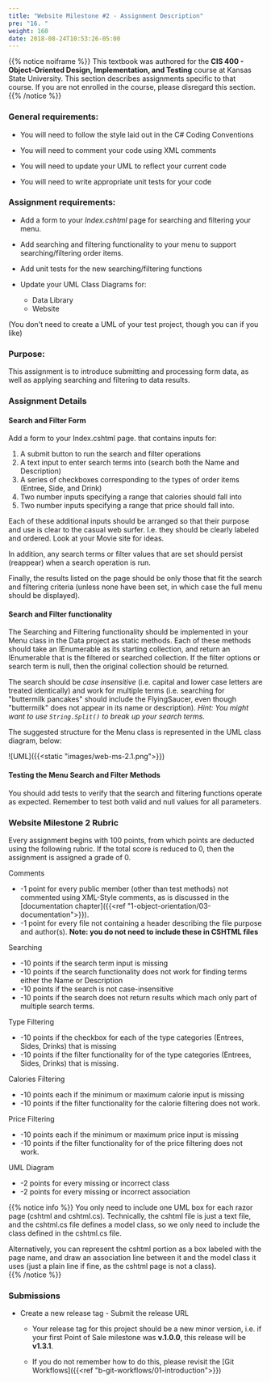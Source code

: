 ```yaml
---
title: "Website Milestone #2 - Assignment Description"
pre: "16. "
weight: 160
date: 2018-08-24T10:53:26-05:00
---
```


{{% notice noiframe %}}
This textbook was authored for the **CIS 400 - Object-Oriented Design, Implementation, and Testing** course at Kansas State University.  This section describes assignments specific to that course.  If you are not enrolled in the course, please disregard this section.
{{% /notice %}}


### General requirements:

* You will need to follow the style laid out in the C# Coding Conventions

* You will need to comment your code using XML comments

* You will need to update your UML to reflect your current code

* You will need to write appropriate unit tests for your code

### Assignment requirements:

* Add a form to your _Index.cshtml_ page for searching and filtering your menu.

* Add searching and filtering functionality to your menu to support searching/filtering order items.

* Add unit tests for the new searching/filtering functions

* Update your UML Class Diagrams for:
  * Data Library
  * Website

(You don't need to create a UML of your test project, though you can if you like)

### Purpose:

This assignment is to introduce submitting and processing form data, as well as applying searching and filtering to data results.

### Assignment Details

#### Search and Filter Form
Add a form to your Index.cshtml page. that contains inputs for:

1. A submit button to run the search and filter operations
2. A text input to enter search terms into (search both the Name and Description)
3. A series of checkboxes corresponding to the types of order items (Entree, Side, and Drink)
4. Two number inputs specifying a range that calories should fall into
5. Two number inputs specifying a range that price should fall into.

Each of these additional inputs should be arranged so that their purpose and use is clear to the casual web surfer. I.e. they should be clearly labeled and ordered. Look at your Movie site for ideas.

In addition, any search terms or filter values that are set should persist (reappear) when a search operation is run.

Finally, the results listed on the page should be only those that fit the search and filtering criteria (unless none have been set, in which case the full menu should be displayed).

#### Search and Filter functionality
The Searching and Filtering functionality should be implemented in your Menu class in the Data project as static methods. Each of these methods should take an IEnumerable<IOrderItem> as its starting collection, and return an IEnumerable<IOrderItem> that is the filtered or searched collection. If the filter options or search term is null, then the original collection should be returned.

The search should be _case insensitive_ (i.e. capital and lower case letters are treated identically) and work for multiple terms (i.e. searching for "buttermilk pancakes" should include the FlyingSaucer, even though "buttermilk" does not appear in its name or description).  _Hint: You might want to use `String.Split()` to break up your search terms._

The suggested structure for the Menu class is represented in the UML class diagram, below:

![UML]({{<static "images/web-ms-2.1.png">}})

#### Testing the Menu Search and Filter Methods
You should add tests to verify that the search and filtering functions operate as expected. Remember to test both valid and null values for all parameters.

### Website Milestone 2 Rubric

Every assignment begins with 100 points, from which points are deducted using the following rubric.  If the total score is reduced to 0, then the assignment is assigned a grade of 0.

Comments
* -1 point for every public member (other than test methods) not commented using XML-Style comments, as is discussed in the [documentation chapter]({{<ref "1-object-orientation/03-documentation">}}).
* -1 point for every file not containing a header describing the file purpose and author(s). **Note: you do not need to include these in CSHTML files**

Searching
* -10 points if the search term input is missing
* -10 points if the search functionality does not work for finding terms either the Name or Description
* -10 points if the search is not case-insensitive
* -10 points if the search does not return results which mach only part of multiple search terms.

Type Filtering
* -10 points if the checkbox for each of the type categories (Entrees, Sides, Drinks) that is missing
* -10 points if the filter functionality for of the type categories (Entrees, Sides, Drinks) that is missing.

Calories Filtering
* -10 points each if the minimum or maximum calorie input is missing
* -10 points if the filter functionality for the calorie filtering does not work.

Price Filtering
* -10 points each if the minimum or maximum price input is missing
* -10 points if the filter functionality for of the price filtering does not work.

UML Diagram
* -2 points for every missing or incorrect class
* -2 points for every missing or incorrect association

{{% notice info %}}
You only need to include one UML box for each razor page (cshtml and cshtml.cs).  Technically, the cshtml file is just a text file, and the cshtml.cs file defines a model class, so we only need to include the class defined in the cshtml.cs file.

Alternatively, you can represent the cshtml portion as a box labeled with the page name, and draw an association line between it and the model class it uses (just a  plain line if fine, as the cshtml page is not a class).  
{{% /notice %}}

### Submissions

* Create a new release tag - Submit the release URL

  * Your release tag for this project should be a new minor version, i.e. if your first Point of Sale milestone was **v.1.0.0**, this release will be **v1.3.1**.

  * If you do not remember how to do this, please revisit the [Git Workflows]({{<ref "b-git-workflows/01-introduction">}})
